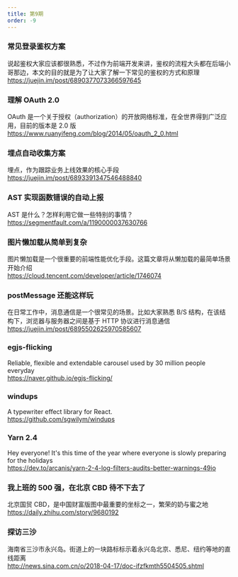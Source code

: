 ```yaml
---
title: 第9期
order: -9
---
```


### 常见登录鉴权方案

说起鉴权大家应该都很熟悉，不过作为前端开发来讲，鉴权的流程大头都在后端小哥那边，本文的目的就是为了让大家了解一下常见的鉴权的方式和原理  
https://juejin.im/post/6890377073366597645

### 理解 OAuth 2.0

OAuth 是一个关于授权（authorization）的开放网络标准，在全世界得到广泛应用，目前的版本是 2.0 版  
https://www.ruanyifeng.com/blog/2014/05/oauth_2_0.html

### 埋点自动收集方案

埋点，作为跟踪业务上线效果的核心手段  
https://juejin.im/post/6893391347546488840

### AST 实现函数错误的自动上报

AST 是什么？怎样利用它做一些特别的事情？  
https://segmentfault.com/a/1190000037630766

### 图片懒加载从简单到复杂

图片懒加载是一个很重要的前端性能优化手段。这篇文章将从懒加载的最简单场景开始介绍  
https://cloud.tencent.com/developer/article/1746074

### postMessage 还能这样玩

在日常工作中，消息通信是一个很常见的场景。比如大家熟悉 B/S 结构，在该结构下，浏览器与服务器之间是基于 HTTP 协议进行消息通信  
https://juejin.im/post/6895502625970585607

### egjs-flicking

Reliable, flexible and extendable carousel used by 30 million people everyday  
https://naver.github.io/egjs-flicking/

### windups

A typewriter effect library for React.  
https://github.com/sgwilym/windups

### Yarn 2.4

Hey everyone! It's this time of the year where everyone is slowly preparing for the holidays  
https://dev.to/arcanis/yarn-2-4-log-filters-audits-better-warnings-49io

### 我上班的 500 强，在北京 CBD 待不下去了

北京国贸 CBD，是中国财富版图中最重要的坐标之一，繁荣的奶与蜜之地  
https://daily.zhihu.com/story/9680192

### 探访三沙

海南省三沙市永兴岛。街道上的一块路标标示着永兴岛北京、悉尼、纽约等地的直线距离  
http://news.sina.com.cn/o/2018-04-17/doc-ifzfkmth5504505.shtml
